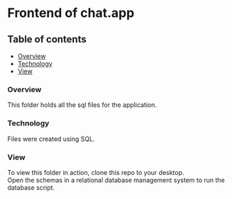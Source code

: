 # Frontend of chat.app 
## Table of contents
* [Overview](#overview)
* [Technology](#technology)
* [View](#view)


### Overview
This folder holds all the sql files for the application.

### Technology
Files were created using SQL.

### View 
To view this folder in action, clone this repo to your desktop.<br />
Open the schemas in a relational database management system to run the database script.<br />
